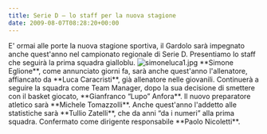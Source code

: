 ```yaml
---
title: Serie D – lo staff per la nuova stagione
date: 2009-08-07T08:28:20+00:00
---
```

E' ormai alle porte la nuova stagione sportiva, il Gardolo sarà impegnato anche quest'anno nel campionato regionale di Serie D. Presentiamo lo staff che seguirà la prima squadra gialloblu. ![simoneluca1.jpg](http://www.basketgardolo.it/wp-content/uploads/2009/08/simoneluca1.jpg) \*\*Simone Eglione\*\*, come annunciato giorni fa, sarà anche quest'anno l'allenatore, affiancato da \*\*Luca Caracristi\*\*, già allenatore nelle giovanili. Continuerà a seguire la squadra come Team Manager, dopo la sua decisione di smettere con il basket giocato, \*\*Gianfranco “Lupo” Anfora\*\*. Il nuovo preparatore atletico sarà \*\*Michele Tomazzolli\*\*. Anche quest'anno l'addetto alle statistiche sarà \*\*Tullio Zatelli\*\*, che da anni “da i numeri” alla prima squadra. Confermato come dirigente responsabile \*\*Paolo Nicoletti\*\*.